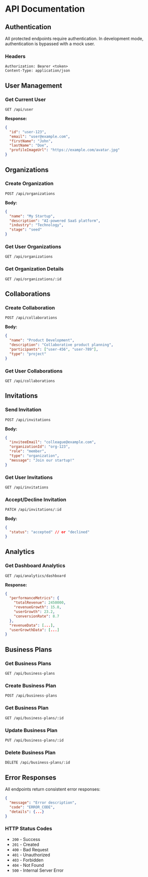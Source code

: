 
# API Documentation

## Authentication

All protected endpoints require authentication. In development mode, authentication is bypassed with a mock user.

### Headers
```
Authorization: Bearer <token>
Content-Type: application/json
```

## User Management

### Get Current User
```http
GET /api/user
```

**Response:**
```json
{
  "id": "user-123",
  "email": "user@example.com",
  "firstName": "John",
  "lastName": "Doe",
  "profileImageUrl": "https://example.com/avatar.jpg"
}
```

## Organizations

### Create Organization
```http
POST /api/organizations
```

**Body:**
```json
{
  "name": "My Startup",
  "description": "AI-powered SaaS platform",
  "industry": "Technology",
  "stage": "seed"
}
```

### Get User Organizations
```http
GET /api/organizations
```

### Get Organization Details
```http
GET /api/organizations/:id
```

## Collaborations

### Create Collaboration
```http
POST /api/collaborations
```

**Body:**
```json
{
  "name": "Product Development",
  "description": "Collaborative product planning",
  "participants": ["user-456", "user-789"],
  "type": "project"
}
```

### Get User Collaborations
```http
GET /api/collaborations
```

## Invitations

### Send Invitation
```http
POST /api/invitations
```

**Body:**
```json
{
  "inviteeEmail": "colleague@example.com",
  "organizationId": "org-123",
  "role": "member",
  "type": "organization",
  "message": "Join our startup!"
}
```

### Get User Invitations
```http
GET /api/invitations
```

### Accept/Decline Invitation
```http
PATCH /api/invitations/:id
```

**Body:**
```json
{
  "status": "accepted" // or "declined"
}
```

## Analytics

### Get Dashboard Analytics
```http
GET /api/analytics/dashboard
```

**Response:**
```json
{
  "performanceMetrics": {
    "totalRevenue": 2450000,
    "revenueGrowth": 15.8,
    "userGrowth": 23.2,
    "conversionRate": 8.7
  },
  "revenueData": [...],
  "userGrowthData": [...]
}
```

## Business Plans

### Get Business Plans
```http
GET /api/business-plans
```

### Create Business Plan
```http
POST /api/business-plans
```

### Get Business Plan
```http
GET /api/business-plans/:id
```

### Update Business Plan
```http
PUT /api/business-plans/:id
```

### Delete Business Plan
```http
DELETE /api/business-plans/:id
```

## Error Responses

All endpoints return consistent error responses:

```json
{
  "message": "Error description",
  "code": "ERROR_CODE",
  "details": {...}
}
```

### HTTP Status Codes
- `200` - Success
- `201` - Created
- `400` - Bad Request
- `401` - Unauthorized
- `403` - Forbidden
- `404` - Not Found
- `500` - Internal Server Error
